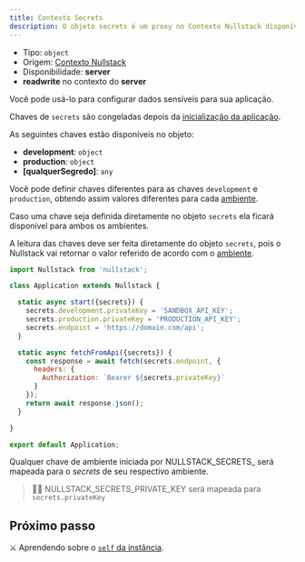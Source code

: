 ```yaml
---
title: Contexto Secrets
description: O objeto secrets é um proxy no Contexto Nullstack disponível no server que você pode usar para configurar dados sensíveis para sua aplicação
---
```


- Tipo: `object`
- Origem: [Contexto Nullstack](/pt-br/contexto#----contexto-nullstack)
- Disponibilidade: **server**
- **readwrite** no contexto do **server**

Você pode usá-lo para configurar dados sensíveis para sua aplicação.

Chaves de `secrets` são congeladas depois da [inicialização da aplicação](/pt-br/inicializacao-da-aplicacao).

As seguintes chaves estão disponíveis no objeto:

- **development**: `object`
- **production**: `object`
- **[qualquerSegredo]**: `any`

Você pode definir chaves diferentes para as chaves `development` e `production`, obtendo assim valores diferentes para cada [ambiente](/pt-br/contexto-environment).

Caso uma chave seja definida diretamente no objeto `secrets` ela ficará disponível para ambos os ambientes.

A leitura das chaves deve ser feita diretamente do objeto `secrets`, pois o Nullstack vai retornar o valor referido de acordo com o [ambiente](/pt-br/contexto-environment).

```jsx
import Nullstack from 'nullstack';

class Application extends Nullstack {

  static async start({secrets}) {
    secrets.development.privateKey = 'SANDBOX_API_KEY';
    secrets.production.privateKey = 'PRODUCTION_API_KEY';
    secrets.endpoint = 'https://domain.com/api';
  }

  static async fetchFromApi({secrets}) {
    const response = await fetch(secrets.endpoint, {
      headers: {
        Authorization: `Bearer ${secrets.privateKey}`
      }
    });
    return await response.json();
  }

}

export default Application;
```

Qualquer chave de ambiente iniciada por NULLSTACK_SECRETS_ será mapeada para o *secrets* de seu respectivo ambiente.

> 🐱‍💻 NULLSTACK_SECRETS_PRIVATE_KEY será mapeada para `secrets.privateKey`

## Próximo passo

⚔ Aprendendo sobre o [`self` da instância](/pt-br/instancia-self).
